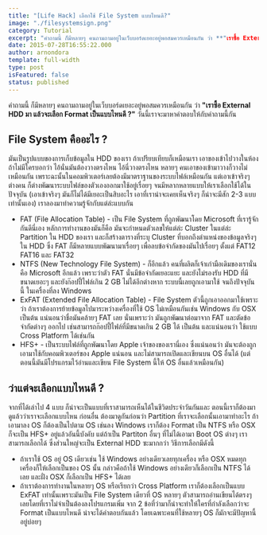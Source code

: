 ```yaml
---
title: "[Life Hack] เลือกใช้ File System แบบไหนดี?"
image: "./filesystemsign.png"
category: Tutorial
excerpt: "คำถามนี้ ก็มีหลายๆ คนถามถามอยู่ในเว็บบอร์ดเยอะอยู่พอสมควรเหมือนกัน ว่า **"เราซื้อ External HDD มา แล้วจะเลือก Format เป็นแบบไหนดี ?" **วันนี้เราจะมาหาคำตอบให้กับคำถามนี้กัน"
date: 2015-07-28T16:55:22.000
author: arnondora
template: full-width
type: post
isFeatured: false
status: published
---
```


คำถามนี้ ก็มีหลายๆ คนถามถามอยู่ในเว็บบอร์ดเยอะอยู่พอสมควรเหมือนกัน ว่า **"เราซื้อ External HDD มา แล้วจะเลือก Format เป็นแบบไหนดี ?"** วันนี้เราจะมาหาคำตอบให้กับคำถามนี้กัน

## File System คืออะไร ?
มันเป็นรูปแบบของการเก็บข้อมูลใน HDD ของเรา ถ้าเปรียบเทียบก็เหมือนเรา เอาของเข้าไปวางในห้อง ถ้าไม่มีใครบอกว่า ไอ้นั่นมันต้องวางตรงไหน ไอ้นี่วางตรงไหน หลายๆ คนเอาของเข้ามาวางก็วางไม่เหมือนกัน เพราะฉะนั้นในคอมพิวเตอร์เลยต้องมีมาตราฐานของระบบไฟล์เหมือนกัน
แต่เอาเข้าจริงๆ ต่างคน ก็ต่างพัฒนาระบบไฟล์ของตัวเองออกมาใช้อยู่เรื่อยๆ จนมีหลากหลายแบบให้เราเลือกใช้ได้ในปัจจุบัน (เอาเข้าจริงๆ มันก็ไม่ได้มีเยอะเป็นสิบอะไร เอาที่เราน่าจะเคยเห็นจริงๆ ก็น่าจะมีสัก 2-3 แบบเท่านั้นเอง) เราลองมาทำความรู้จักกับแต่ล่ะแบบกัน

* FAT (File Allocation Table) - เป็น File System ที่ถูกพัฒนาโดย Microsoft ที่เรารู้จักกันดีนี่เอง หลักการทำงานของมันก็คือ มันจะกำหนดตัวเลขให้แต่ล่ะ Cluster ในแต่ล่ะ Partition ใน HDD ของเรา และก็สร้างตารางที่ระบุ Cluster ที่บอกถึงตำแหน่งของข้อมูลจริงๆ ใน HDD ซึ่ง FAT ก็มีหลายแบบพัฒนามาเรื่อยๆ เพื่อลบข้อจำกัดของมันไปเรื่อยๆ ตั้งแต่ FAT12 FAT16 และ FAT32
* NTFS (New Technology File System) - ก็อีกแล้ว คนที่ผลิตก็เจ้าเก่ามือเดิมของเรานั่นคือ Microsoft อีกแล้ว เพราะว่าตัว FAT นั่นมีข้อจำกัดเยอะแยะ และยังไม่รองรับ HDD ที่มีขนาดเยอะๆ และยังก๊อปปี้ไฟล์เกิน 2 GB ไม่ได้อีกต่างหาก ระบบนี้เลยถูกเอามาใช้ จนถึงปัจจุบันนี้ ในเครื่องที่ลง Windows
* ExFAT (Extended File Allocation Table) - File System ตัวนี้ถูกเอาออกมาใช้เพราะว่า ถ้าเราต้องการย้ายข้อมูลไปมาระหว่างเครื่องที่ใช้ OS ไม่เหมือนกันเช่น Windows กับ OSX เป็นต้น แน่นอนว่าชื่อมันคล้ายๆ FAT เลย นั่นเพราะว่า มันถูกพัฒนาต่อมาจาก FAT และตัดข้อจำกัดต่างๆ ออกไป เช่นสามารถก๊อปปี้ไฟล์ที่มีขนาดเกิน 2 GB ได้ เป็นต้น และแน่นอนว่า ใช้แบบ Cross Platform ได้เช่นกัน
* HFS+ - เป็นระบบไฟล์ที่ถูกพัฒนาโดย Apple เจ้าของของเรานี่เอง ซึ่งแน่นอนว่า มันจะต้องถูกเอามาใช้กับคอมพิวเตอร์ของ Apple แน่นอน และไม่สามารถเปิดและเขียนบน OS อื่นได้ (แต่ตอนนี้มันมีโปรแกรมไว้อ่านและเขียน File System นี้ให้ OS อื่นแล้วเหมือนกัน)

## ว่าแต่จะเลือกแบบไหนดี ?
จากที่ได้เล่าไป 4 แบบ ก็น่าจะเป็นแบบที่เราสามารถเห็นได้ในชีวิตประจำวันกันและ ตอนนี้เราก็ต้องมาดูแล้วว่าเราจะเลือกแบบไหน ก่อนอื่น ต้องมาดูกันก่อนว่า Partition ที่เราจะเลือกนั้นเอามาทำอะไร ถ้าเอามาลง OS ก็ต้องเป็นไปตาม OS เช่นลง Windows เราก็ต้อง Format เป็น NTFS หรือ OSX ก็จะเป็น HFS+ อยู่แล้วอันนี้บังคับ แต่ถ้าเป็น Partiton อื่นๆ ที่ไม่ได้เอามา Boot OS ต่างๆ เราสามารถเลือกได้ ซึ่งส่วนใหญ่จะเป็น External HDD ซะมากกว่า วิธีการเลือกมีดังนี้

* ถ้าเราใช้ OS อยู่ OS เดียวเช่น ใช้ Windows อย่างเดียวเลยทุกเครื่อง หรือ OSX หมดทุกเครื่องก็ให้เลือกเป็นของ OS นั้น กล่าวคือถ้าใช้ Windows อย่างเดียวก็เลือกเป็น NTFS ได้เลย และฝั่ง OSX ก็เลือกเป็น HFS+ ได้เลย
* ถ้าเราต้องการทำงานในหลายๆ OS หรือเรียกว่า Cross Platform เราก็ต้องเลือกเป็นแบบ ExFAT เท่านั้นเพราะมันเป็น File System เดียวที่ OS หลายๆ ตัวสามารถอ่านเขียนได้ตรงๆ เลยโดยที่เราไม่จำเป็นต้องลงโปรแกรมเพิ่ม
จาก 2 ข้อที่ว่ามาก็น่าจะทำให้ใครที่กำลังเลือกว่าจะ Format เป็นแบบไหนดี น่าจะได้คำตอบกันแล้ว โดยเฉพาะคนที่ใช้หลายๆ OS ก็มักจะมีปัญหานี้อยู่บ่อยๆ
